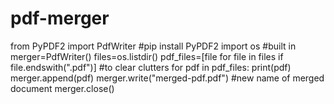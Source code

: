 # pdf-merger
from PyPDF2 import PdfWriter #pip install PyPDF2
import os #built in
merger=PdfWriter()
files=os.listdir()
pdf_files=[file for file in files if file.endswith(".pdf")] #to clear clutters
for pdf in pdf_files:
  print(pdf)
  merger.append(pdf)
merger.write("merged-pdf.pdf") #new name of merged document
merger.close()
